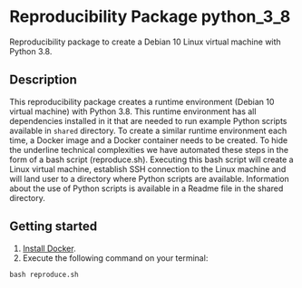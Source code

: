 # Reproducibility Package python_3_8

Reproducibility package to create a Debian 10 Linux virtual machine with Python 3.8.

## Description

This reproducibility package creates a runtime environment (Debian 10 virtual machine) with Python 3.8. This runtime environment has all dependencies installed in it that are needed to run example Python scripts available in `shared` directory.
To create a similar runtime environment each time, a Docker image and a Docker container needs to be created. To hide the underline technical complexities we have automated these steps in the form of a bash script (reproduce.sh). 
Executing this bash script will create a Linux virtual machine, establish SSH connection to the Linux machine and will land user to a directory where Python scripts are available. Information about the use of Python scripts is available in a Readme file in the shared directory.



## Getting started

1. [Install Docker](https://docs.docker.com/desktop/).
2. Execute the following command on your terminal: 

```
bash reproduce.sh
```
